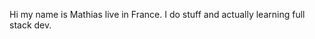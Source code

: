 Hi my name is Mathias live in France. I do stuff and actually learning full stack dev.
<!---
ZoxDev/ZoxDev is a ✨ special ✨ repository because its `README.md` (this file) appears on your GitHub profile.
You can click the Preview link to take a look at your changes.
--->

